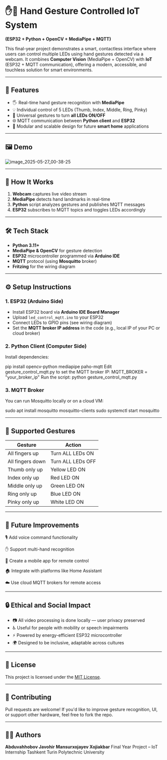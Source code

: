 # ✋🤖 Hand Gesture Controlled IoT System  
**(ESP32 + Python + OpenCV + MediaPipe + MQTT)**

This final-year project demonstrates a smart, contactless interface where users can control multiple LEDs using hand gestures detected via a webcam. It combines **Computer Vision** (MediaPipe + OpenCV) with **IoT** (ESP32 + MQTT communication), offering a modern, accessible, and touchless solution for smart environments.

---

## 📌 Features

- 🖐️ Real-time hand gesture recognition with **MediaPipe**
- 💡 Individual control of 5 LEDs (Thumb, Index, Middle, Ring, Pinky)
- 🔄 Universal gestures to turn **all LEDs ON/OFF**
- 🌐 MQTT communication between **Python client** and **ESP32**
- 🧱 Modular and scalable design for future **smart home** applications
---

## 🖼️ Demo

![image_2025-05-27_00-38-25](https://github.com/user-attachments/assets/a1754ec2-0746-4499-9113-327430af8fe0)

---


## 🧠 How It Works

1. **Webcam** captures live video stream  
2. **MediaPipe** detects hand landmarks in real-time  
3. **Python** script analyzes gestures and publishes MQTT messages  
4. **ESP32** subscribes to MQTT topics and toggles LEDs accordingly  

---

## 🛠️ Tech Stack

- **Python 3.11+**
- **MediaPipe & OpenCV** for gesture detection
- **ESP32** microcontroller programmed via **Arduino IDE**
- **MQTT** protocol (using **Mosquitto** broker)
- **Fritzing** for the wiring diagram

---

## ⚙️ Setup Instructions

### 1. ESP32 (Arduino Side)

- Install ESP32 board via **Arduino IDE Board Manager**
- Upload `led_control_mqtt.ino` to your ESP32
- Connect LEDs to GPIO pins (see wiring diagram)
- Set the **MQTT broker IP address** in the code (e.g., local IP of your PC or cloud broker)


### 2. Python Client (Computer Side)

Install dependencies:

pip install opencv-python mediapipe paho-mqtt
Edit gesture_control_mqtt.py to set the MQTT broker IP:
MQTT_BROKER = "your_broker_ip"
Run the script:
python gesture_control_mqtt.py

### 3. MQTT Broker
You can run Mosquitto locally or on a cloud VM:

sudo apt install mosquitto mosquitto-clients
sudo systemctl start mosquitto


---

## 🧪 Supported Gestures

| Gesture          | Action            |
| ---------------- | ----------------- |
| All fingers up   | Turn ALL LEDs ON  |
| All fingers down | Turn ALL LEDs OFF |
| Thumb only up    | Yellow LED ON     |
| Index only up    | Red LED ON        |
| Middle only up   | Green LED ON      |
| Ring only up     | Blue LED ON       |
| Pinky only up    | White LED ON      |

---

## 🧩 Future Improvements

🎙️ Add voice command functionality

✋ Support multi-hand recognition

📱 Create a mobile app for remote control

🏠 Integrate with platforms like Home Assistant

☁️ Use cloud MQTT brokers for remote access

---

## 🔒 Ethical and Social Impact

* 📷 All video processing is done locally — user privacy preserved
* ♿ Useful for people with mobility or speech impairments
* ⚡ Powered by energy-efficient ESP32 microcontroller
* 🌍 Designed to be inclusive, adaptable across cultures

---

## 📝 License

This project is licensed under the [MIT License](LICENSE).

---

## 🤝 Contributing

Pull requests are welcome! If you'd like to improve gesture recognition, UI, or support other hardware, feel free to fork the repo.

---

## 🙋‍♂️ Authors

**Abduvahhobov Javohir**
**Mansurxojayev Xojiakbar**
Final Year Project – IoT Internship
Tashkent Turin Polytechnic University
